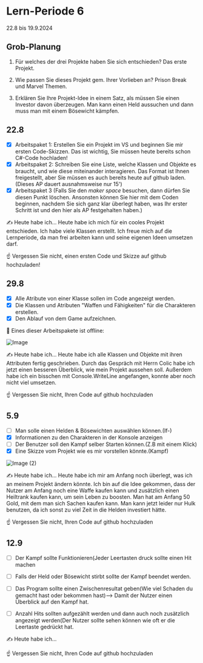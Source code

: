 # Lern-Periode 6

22.8 bis 19.9.2024

## Grob-Planung

1. Für welches der drei Projekte haben Sie sich entschieden?
   Das erste Projekt.
2. Wie passen Sie dieses Projekt gem. Ihrer Vorlieben an?
   Prison Break und Marvel Themen.
   
4. Erklären Sie Ihre Projekt-Idee in einem Satz, als müssen Sie einen Investor davon überzeugen.
   Man kann einen Held aussuchen und dann muss man mit einem Bösewicht kämpfen.

## 22.8

- [X] Arbeitspaket 1: Erstellen Sie ein Projekt im VS und beginnen Sie mir ersten Code-Skizzen. Das ist wichtig, Sie müssen heute bereits schon C#-Code hochladen!
- [X] Arbeitspaket 2: Schreiben Sie eine Liste, welche Klassen und Objekte es braucht, und wie diese miteinander interagieren. Das Format ist Ihnen freigestellt, aber Sie müssen es auch bereits heute auf github laden. (Dieses AP dauert ausnahmsweise nur 15')
- [X] Arbeitspaket 3 (Falls Sie den *maker space* besuchen, dann dürfen Sie diesen Punkt löschen. Ansonsten können Sie hier mit dem Coden beginnen, nachdem Sie sich ganz klar überlegt haben, was Ihr erster Schritt ist und den hier als AP festgehalten haben.)

✍️ Heute habe ich... 
Heute habe ich mich für ein cooles Projekt entschieden. Ich habe viele Klassen erstellt. Ich freue mich auf die Lernperiode, da man frei arbeiten kann und seine eigenen Ideen umsetzen darf. 


☝️ Vergessen Sie nicht, einen ersten Code und Skizze auf github hochzuladen!

## 29.8

- [X] Alle Atribute von einer Klasse sollen im Code angezeigt werden.
- [X] Die Klassen und Atributen "Waffen und Fähigkeiten" für die Charakteren erstellen.
- [X] Den Ablauf von dem Game aufzeichnen.

📵 Eines dieser Arbeitspakete ist offline:

![Image](https://github.com/user-attachments/assets/c8759d2b-01b3-4eb3-973f-8e50bb9fae52)


✍️ Heute habe ich... 
Heute habe ich alle Klassen und Objekte mit ihren Attributen fertig geschrieben. Durch das Gespräch mit Herrn Colic habe ich jetzt einen besseren Überblick, wie mein Projekt aussehen soll. Außerdem habe ich ein bisschen mit Console.WriteLine angefangen, konnte aber noch nicht viel umsetzen.



☝️ Vergessen Sie nicht, Ihren Code auf github hochzuladen

## 5.9
- [ ] Man solle einen Helden & Bösewichten auswählen können.(If-)
- [X] Informationen zu den Charakteren in der Konsole anzeigen
- [ ] Der Benutzer soll den Kampf selber Starten können.(Z.B mit einem Klick)
- [X] Eine Skizze vom Projekt wie es mir vorstellen könnte.(Kampf)
      
![Image (2)](https://github.com/user-attachments/assets/4343a2b4-7c46-4bc9-b7fe-d614e7daf335)


✍️ Heute habe ich... 
Heute habe ich mir am Anfang noch überlegt, was ich an meinem Projekt ändern könnte. Ich bin auf die Idee gekommen, dass der Nutzer am Anfang noch eine Waffe kaufen kann und zusätzlich einen Heiltrank kaufen kann, um sein Leben zu boosten. Man hat am Anfang 50 Gold, mit dem man sich Sachen kaufen kann. Man kann jetzt leider nur Hulk benutzen, da ich sonst zu viel Zeit in die Helden investiert hätte.



☝️ Vergessen Sie nicht, Ihren Code auf github hochzuladen

## 12.9
- [ ] Der Kampf sollte Funktionieren(Jeder Leertasten druck sollte einen Hit machen
- [ ] Falls der Held oder Bösewicht stirbt sollte der Kampf beendet werden.
- [ ] Das Program sollte einen Zwischenresultat geben(Wie viel Schaden du gemacht hast oder bekommen hast)--> Damit der Nutzer einen Überblick auf den Kampf hat.
- [ ] Anzahl Hits sollten aufgezählt werden und dann auch noch zusätzlich angezeigt werden(Der Nutzer sollte sehen können wie oft er die Leertaste gedrückt hat.


✍️ Heute habe ich... 



☝️ Vergessen Sie nicht, Ihren Code auf github hochzuladen
